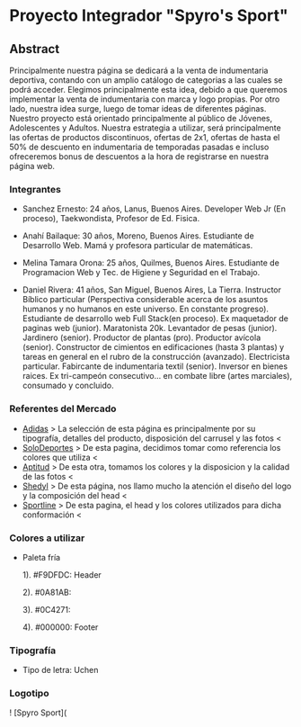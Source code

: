 # Proyecto Integrador "Spyro's Sport" #
## Abstract ##
Principalmente nuestra página se dedicará a la venta de indumentaria deportiva, contando con un amplio catálogo de categorias a las cuales se podrá acceder. Elegimos principalmente esta idea, debido a que queremos implementar la venta de indumentaria con marca  y logo propias. Por otro lado, nuestra idea surge, luego de tomar ideas de diferentes páginas. Nuestro proyecto está orientado principalmente al público de Jóvenes, Adolescentes y Adultos.
Nuestra estrategia a utilizar, será principalmente las ofertas de productos discontinuos, ofertas de 2x1, ofertas de hasta el 50% de descuento en indumentaria de temporadas pasadas e incluso ofreceremos bonus de descuentos a la hora de registrarse en nuestra página web.

### Integrantes ###
- Sanchez Ernesto: 24 años, Lanus, Buenos Aires.
Developer Web Jr (En proceso), Taekwondista, Profesor de Ed. Fisica.

- Anahí Bailaque:
30 años, Moreno, Buenos Aires.
Estudiante de Desarrollo Web. Mamá y profesora particular de matemáticas.

- Melina Tamara Orona:
25 años, Quilmes, Buenos Aires. 
Estudiante de Programacion Web y Tec. de Higiene y Seguridad en el Trabajo.

- Daniel Rivera: 
41 años, San Miguel, Buenos Aires, La Tierra. Instructor Bíblico particular (Perspectiva considerable acerca de los asuntos humanos y no humanos en este universo. En constante progreso). Estudiante de desarrollo web Full Stack(en proceso). Ex maquetador de paginas web (junior). Maratonista 20k. Levantador de pesas (junior). Jardinero (senior). Productor de plantas (pro). Productor avícola (senior). Constructor de cimientos en edificaciones (hasta 3 plantas) y tareas en general en el rubro de la construcción (avanzado). Electricista particular. Fabircante de indumentaria textil (senior). Inversor en bienes raices. Ex tri-campeón consecutivo... en combate libre (artes marciales), consumado y concluido.


### Referentes del Mercado ###
- [Adidas](https://www.adidas.com.ar) > La selección de esta página es principalmente por su tipografía, detalles del producto, disposición del carrusel y las fotos <
- [SoloDeportes](https://www.solodeportes.com.ar/?SID=78slgb90nscmrfqnlg2eotgctl) > De esta pagina, decidimos tomar como referencia los colores que utiliza <
- [Aptitud](https://aptitud.com.ar/) > De esta otra, tomamos los colores y la disposicion y la calidad de las fotos <
- [Shedyl](https://www.shedyl.com/) > De esta página, nos llamo mucho la atención el diseño del logo y la composición del head <
- [Sportline](https://www.sportline.com.ar/?gclid=CjwKCAjw87SHBhBiEiwAukSeUR42DhbzHFEgFQDve6DrvOlrSyAQZ3b7nlf4M_01x8N476mn16W5XBoCPsAQAvD_BwE) > De esta pagina, el head y los colores utilizados para dicha conformación <

### Colores a utilizar ### 
- Paleta fría 

  1). #F9DFDC: Header

  2). #0A81AB:

  3). #0C4271:

  4). #000000: Footer

### Tipografía ###
- Tipo de letra: Uchen

### Logotipo ### 
! [Spyro Sport](
